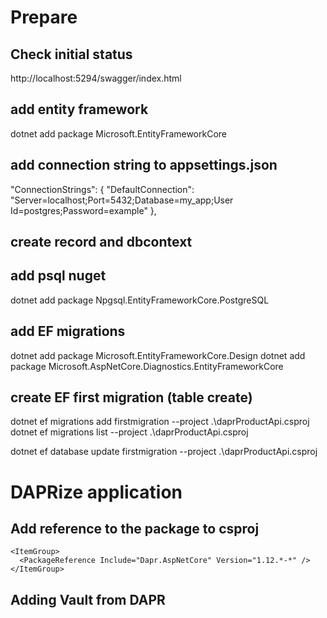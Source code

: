 
# Prepare
## Check initial status
http://localhost:5294/swagger/index.html


## add entity framework
dotnet add package Microsoft.EntityFrameworkCore

## add connection string to appsettings.json
  "ConnectionStrings": {
    "DefaultConnection": "Server=localhost;Port=5432;Database=my_app;User Id=postgres;Password=example"
  },

## create record and dbcontext

## add psql nuget 
dotnet add package Npgsql.EntityFrameworkCore.PostgreSQL

## add EF migrations
dotnet add package Microsoft.EntityFrameworkCore.Design
dotnet add package Microsoft.AspNetCore.Diagnostics.EntityFrameworkCore

## create EF first migration (table create) 
dotnet ef migrations add firstmigration --project .\daprProductApi.csproj
dotnet ef migrations list --project .\daprProductApi.csproj

dotnet ef database update firstmigration --project .\daprProductApi.csproj  

# DAPRize application
## Add reference to the package to csproj
    <ItemGroup>
      <PackageReference Include="Dapr.AspNetCore" Version="1.12.*-*" />
    </ItemGroup>
## Adding Vault from DAPR

